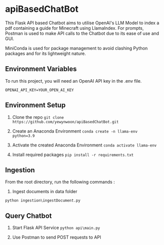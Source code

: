 # apiBasedChatBot

 This Flask API based Chatbot aims to utilise OpenAI's LLM Model to index a pdf containing a guide for Minecraft using LlamaIndex.
For prompts, Postman is used to make API calls to the Chatbot due to its ease of use and GUI.

MiniConda is used for package management to avoid clashing Python packages and for its lightweight nature.


## Environment Variables

To run this project, you will need an OpenAI API key in the .env file.

```OPENAI_API_KEY=YOUR_OPEN_AI_KEY```



## Environment Setup

1. Clone the repo
```git clone https://github.com/yewynwoon/apiBasedChatBot.git```

2. Create an Anaconda Environment
 ```conda create -n llama-env python=3.9```

3. Activate the created Anaconda Environment
 ```conda activate llama-env```

4. Install required packages 
 ```pip install -r requirements.txt```


## Ingestion
From the root directory, run the following commands : 

1. Ingest documents in data folder

```python ingestion\ingestDocument.py```
## Query Chatbot
1. Start Flask API Service
```python api\main.py```

2. Use Postman to send POST requests to API
